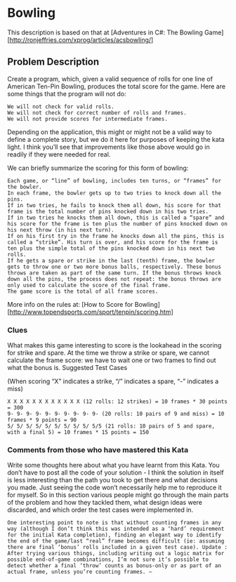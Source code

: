 # Bowling

This description is based on that at [Adventures in C#: The Bowling Game][http://ronjeffries.com/xprog/articles/acsbowling/]

## Problem Description

Create a program, which, given a valid sequence of rolls for one line of American Ten-Pin Bowling, produces the total score for the game. Here are some things that the program will not do:

    We will not check for valid rolls.
    We will not check for correct number of rolls and frames.
    We will not provide scores for intermediate frames.

Depending on the application, this might or might not be a valid way to define a complete story, but we do it here for purposes of keeping the kata light. I think you’ll see that improvements like those above would go in readily if they were needed for real.

We can briefly summarize the scoring for this form of bowling:

    Each game, or “line” of bowling, includes ten turns, or “frames” for the bowler.
    In each frame, the bowler gets up to two tries to knock down all the pins.
    If in two tries, he fails to knock them all down, his score for that frame is the total number of pins knocked down in his two tries.
    If in two tries he knocks them all down, this is called a “spare” and his score for the frame is ten plus the number of pins knocked down on his next throw (in his next turn).
    If on his first try in the frame he knocks down all the pins, this is called a “strike”. His turn is over, and his score for the frame is ten plus the simple total of the pins knocked down in his next two rolls.
    If he gets a spare or strike in the last (tenth) frame, the bowler gets to throw one or two more bonus balls, respectively. These bonus throws are taken as part of the same turn. If the bonus throws knock down all the pins, the process does not repeat: the bonus throws are only used to calculate the score of the final frame.
    The game score is the total of all frame scores.

More info on the rules at: [How to Score for Bowling][http://www.topendsports.com/sport/tenpin/scoring.htm]

### Clues

What makes this game interesting to score is the lookahead in the scoring for strike and spare. At the time we throw a strike or spare, we cannot calculate the frame score: we have to wait one or two frames to find out what the bonus is.
Suggested Test Cases

(When scoring “X” indicates a strike, “/” indicates a spare, “-” indicates a miss)

    X X X X X X X X X X X X (12 rolls: 12 strikes) = 10 frames * 30 points = 300
    9- 9- 9- 9- 9- 9- 9- 9- 9- 9- (20 rolls: 10 pairs of 9 and miss) = 10 frames * 9 points = 90
    5/ 5/ 5/ 5/ 5/ 5/ 5/ 5/ 5/ 5/5 (21 rolls: 10 pairs of 5 and spare, with a final 5) = 10 frames * 15 points = 150

### Comments from those who have mastered this Kata

Write some thoughts here about what you have learnt from this Kata. You don’t have to post all the code of your solution - I think the solution in itself is less interesting than the path you took to get there and what decisions you made. Just seeing the code won’t necessarily help me to reproduce it for myself. So in this section various people might go through the main parts of the problem and how they tackled them, what design ideas were discarded, and which order the test cases were implemented in.

    One interesting point to note is that without counting frames in any way (although I don’t think this was intended as a ‘hard’ requirement for the initial Kata completion), finding an elegant way to identify the end of the game/last “real” frame becomes difficult (ie: assuming there are final ‘bonus’ rolls included in a given test case). Update : After trying various things, including writing out a logic matrix for possible end-of-game combinations, I’m not sure it’s possible to detect whether a final ‘throw’ counts as bonus-only or as part of an actual frame, unless you’re counting frames. –

